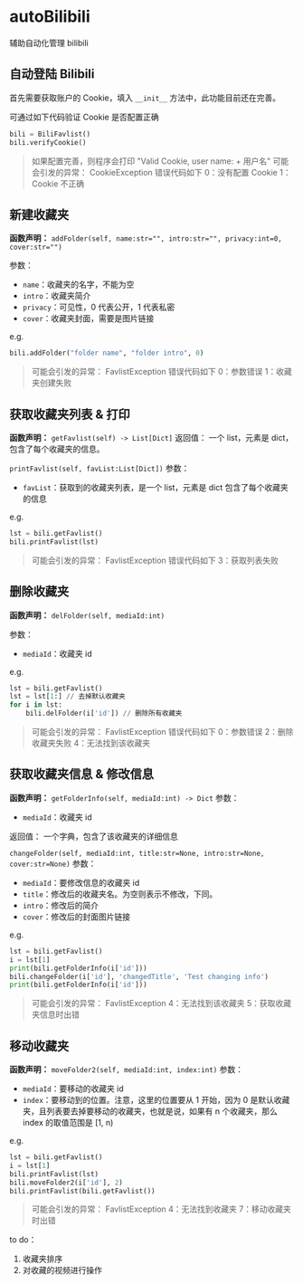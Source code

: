 # autoBilibili
 辅助自动化管理 bilibili

## 自动登陆 Bilibili
首先需要获取账户的 Cookie，填入 `__init__` 方法中，此功能目前还在完善。

可通过如下代码验证 Cookie 是否配置正确
```python
bili = BiliFavlist()
bili.verifyCookie()
```
>如果配置完善，则程序会打印 "Valid Cookie, user name: + 用户名"
>可能会引发的异常：
>   CookieException 错误代码如下
>       0：没有配置 Cookie
>       1：Cookie 不正确

## 新建收藏夹
**函数声明：**
`addFolder(self, name:str="", intro:str="", privacy:int=0, cover:str="")`
 
参数：
- `name`：收藏夹的名字，不能为空
- `intro`：收藏夹简介
- `privacy`：可见性，0 代表公开，1 代表私密
- `cover`：收藏夹封面，需要是图片链接

e.g.
```python
bili.addFolder("folder name", "folder intro", 0)
```
> 可能会引发的异常：
>   FavlistException 错误代码如下
>       0：参数错误
>       1：收藏夹创建失败


## 获取收藏夹列表 & 打印
**函数声明：**
`getFavlist(self) -> List[Dict]`
返回值：
一个 list，元素是 dict，包含了每个收藏夹的信息。

`printFavlist(self, favList:List[Dict])`
参数：
- `favList`：获取到的收藏夹列表，是一个 list，元素是 dict 包含了每个收藏夹的信息

e.g.
```python
lst = bili.getFavlist()
bili.printFavlist(lst)
```
> 可能会引发的异常：
> FavlistException 错误代码如下
>       3：获取列表失败


## 删除收藏夹
**函数声明：**
`delFolder(self, mediaId:int)`

参数：
- `mediaId`：收藏夹 id

e.g.
```python
lst = bili.getFavlist()
lst = lst[1:] // 去掉默认收藏夹
for i in lst:
    bili.delFolder(i['id']) // 删除所有收藏夹
```
> 可能会引发的异常：
>   FavlistException 错误代码如下
>       0：参数错误
>       2：删除收藏夹失败
>       4：无法找到该收藏夹


## 获取收藏夹信息 & 修改信息
**函数声明：**
`getFolderInfo(self, mediaId:int) -> Dict`
参数：
- `mediaId`：收藏夹 id

返回值：
一个字典，包含了该收藏夹的详细信息

`changeFolder(self, mediaId:int, title:str=None, intro:str=None, cover:str=None)`
参数：
- `mediaId`：要修改信息的收藏夹 id
- `title`：修改后的收藏夹名。为空则表示不修改，下同。
- `intro`：修改后的简介
- `cover`：修改后的封面图片链接

e.g.
```python
lst = bili.getFavlist()
i = lst[1]
print(bili.getFolderInfo(i['id']))
bili.changeFolder(i['id'], 'changedTitle', 'Test changing info')
print(bili.getFolderInfo(i['id']))
```
>可能会引发的异常：
>   FavlistException
>       4：无法找到该收藏夹
>       5：获取收藏夹信息时出错
>       

## 移动收藏夹
**函数声明：**
`moveFolder2(self, mediaId:int, index:int)`
参数：
- `mediaId`：要移动的收藏夹 id
- `index`：要移动到的位置。注意，这里的位置要从 1 开始，因为 0 是默认收藏夹，且列表要去掉要移动的收藏夹，也就是说，如果有 n 个收藏夹，那么 index 的取值范围是 [1, n)

e.g.
```python
lst = bili.getFavlist()
i = lst[1]
bili.printFavlist(lst)
bili.moveFolder2(i['id'], 2)
bili.printFavlist(bili.getFavlist())
```
>可能会引发的异常：
>   FavlistException
>       4：无法找到收藏夹
>       7：移动收藏夹时出错

to do：
1. 收藏夹排序
2. 对收藏的视频进行操作